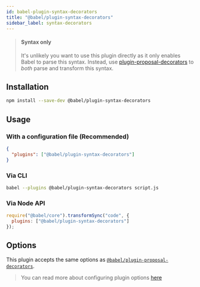 ```yaml
---
id: babel-plugin-syntax-decorators
title: "@babel/plugin-syntax-decorators"
sidebar_label: syntax-decorators
---
```


> #### Syntax only
>
> It's unlikely you want to use this plugin directly as it only enables Babel to parse this syntax. Instead, use [plugin-proposal-decorators](plugin-proposal-decorators.md) to _both_ parse and transform this syntax.

## Installation

```sh title="Shell"
npm install --save-dev @babel/plugin-syntax-decorators
```

## Usage

### With a configuration file (Recommended)

```json title="babel.config.json"
{
  "plugins": ["@babel/plugin-syntax-decorators"]
}
```

### Via CLI

```sh title="Shell"
babel --plugins @babel/plugin-syntax-decorators script.js
```

### Via Node API

```js title="JavaScript"
require("@babel/core").transformSync("code", {
  plugins: ["@babel/plugin-syntax-decorators"]
});
```

## Options

This plugin accepts the same options as [`@babel/plugin-proposal-decorators`](plugin-proposal-decorators.md).

> You can read more about configuring plugin options [here](https://babeljs.io/docs/en/plugins#plugin-options)
